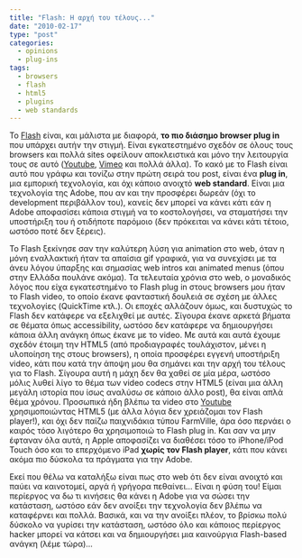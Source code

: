 ```yaml
---
title: "Flash: Η αρχή του τέλους..."
date: "2010-02-17"
type: "post"
categories:
  - opinions
  - plug-ins
tags:
  - browsers
  - flash
  - html5
  - plugins
  - web standards
---
```


Το [Flash](http://www.adobe.com/products/flashplayer/ "Adobe Flash player") είναι, και μάλιστα με διαφορά, **το πιο διάσημο browser plug in** που υπάρχει αυτήν την στιγμή. Είναι εγκατεστημένο σχεδόν σε όλους τους browsers και πολλά sites οφείλουν αποκλειστικά και μόνο την λειτουργία τους σε αυτό ([Youtube](http://www.youtube.com/ "YouTube"), [Vimeo](http://vimeo.com/ "vimeo") και πολλά άλλα). Το κακό με το Flash είναι αυτό που γράφω και τονίζω στην πρώτη σειρά του post, είναι ένα **plug in**, μια εμπορική τεχνολογία, και όχι κάποιο ανοιχτό **web standard**. Είναι μια τεχνολογία της Adobe, που αν και την προσφέρει δωρεάν (όχι το development περιβάλλον του), κανείς δεν μπορεί να κάνει κάτι εάν η Adobe αποφασίσει κάποια στιγμή να το κοστολογήσει, να σταματήσει την υποστήριξη του ή οτιδήποτε παρόμοιο (δεν πρόκειται να κάνει κάτι τέτοιο, ωστόσο ποτέ δεν ξέρεις).

Το Flash ξεκίνησε σαν την καλύτερη λύση για animation στο web, όταν η μόνη εναλλακτική ήταν τα απαίσια gif γραφικά, για να συνεχίσει με τα άνευ λόγου ύπαρξης και σημασίας web intros και animated menus (όπου στην Ελλάδα πουλάνε ακόμα). Τα τελευταία χρόνια στο web, ο μοναδικός λόγος που είχα εγκατεστημένο το Flash plug in στους browsers μου ήταν το Flash video, το οποίο έκανε φανταστική δουλειά σε σχέση με άλλες τεχνολογίες (QuickTime κτλ.). Οι εποχές αλλάζουν όμως, και δυστυχώς το Flash δεν κατάφερε να εξελιχθεί με αυτές. Σίγουρα έκανε αρκετά βήματα σε θέματα όπως accessibility, ωστόσο δεν κατάφερε να δημιουργήσει κάποια άλλη ανάγκη όπως έκανε με το video. Με αυτά και αυτά έχουμε σχεδόν έτοιμη την HTML5 (από προδιαγραφές τουλάχιστον, μένει η υλοποίηση της στους browsers), η οποία προσφέρει εγγενή υποστήριξη video, κάτι που κατά την άποψη μου θα σημάνει και την αρχή του τέλους για το Flash. Σίγουρα αυτή η μάχη δεν θα χαθεί σε μία μέρα, ωστόσο μόλις λυθεί λίγο το θέμα των video codecs στην HTML5 (είναι μια άλλη μεγάλη ιστορία που ίσως αναλύσω σε κάποιο άλλο post), θα είναι απλά θέμα χρόνου. Προσωπικά ήδη βλέπω τα video στο [Youtube](http://www.youtube.com/ "YouTube") χρησιμοποιώντας HTML5 (με άλλα λόγια δεν χρειάζομαι τον Flash player!), και όχι δεν παίζω παιχνιδάκια τύπου FarmVille, άρα όσο περνάει ο καιρός τόσο λιγότερο θα χρησιμοποιώ το Flash plug in. Και σαν να μην έφταναν όλα αυτά, η Apple αποφασίζει να διαθέσει τόσο το iPhone/iPod Touch όσο και το επερχόμενο iPad **χωρίς τον Flash player**, κάτι που κάνει ακόμα πιο δύσκολα τα πράγματα για την Adobe.

Εκεί που θέλω να καταλήξω είναι πως στο web ότι δεν είναι ανοιχτό και παύει να καινοτομεί, αργά ή γρήγορα πεθαίνει... Είναι η φύση του! Είμαι περίεργος να δω τι κινήσεις θα κάνει η Adobe για να σώσει την κατάσταση, ωστόσο εάν δεν ανοίξει την τεχνολογία δεν βλέπω να καταφέρνει και πολλά. Βασικά, και να την ανοίξει πλέον, το βρίσκω πολύ δύσκολο να γυρίσει την κατάσταση, ωστόσο όλο και κάποιος περίεργος hacker μπορεί να κάτσει και να δημιουργήσει μια καινούργια Flash-based ανάγκη (λέμε τώρα)...
